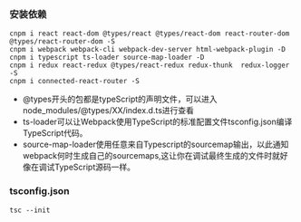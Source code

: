 ### 安装依赖

```
cnpm i react react-dom @types/react @types/react-dom react-router-dom @types/react-router-dom -S
cnpm i webpack webpack-cli webpack-dev-server html-webpack-plugin -D
cnpm i typescript ts-loader source-map-loader -D
cnpm i redux react-redux @types/react-redux redux-thunk  redux-logger -S
cnpm i connected-react-router -S
```

* @types开头的包都是typeScript的声明文件，可以进入node_modules/@types/XX/index.d.ts进行查看
* ts-loader可以让Webpack使用TypeScript的标准配置文件tsconfig.json编译TypeScript代码。
* source-map-loader使用任意来自Typescript的sourcemap输出，以此通知webpack何时生成自己的sourcemaps,这让你在调试最终生成的文件时就好像在调试TypeScript源码一样。

### tsconfig.json

```
tsc --init
```